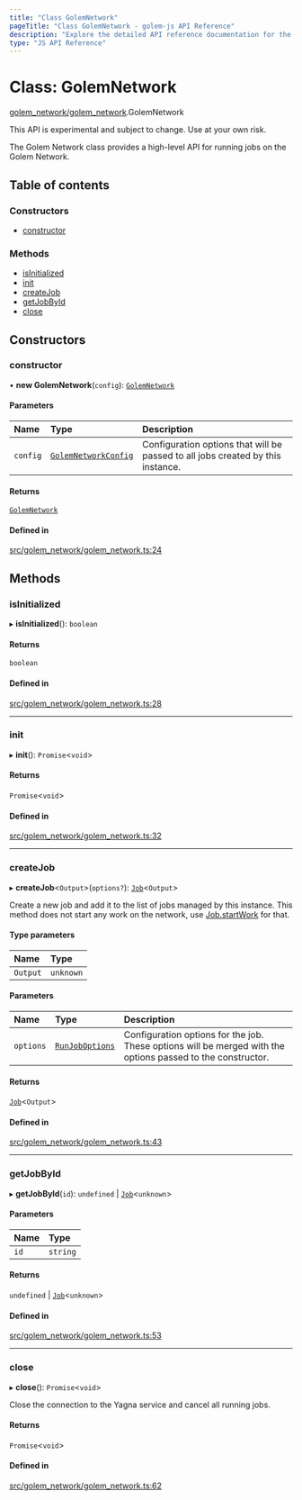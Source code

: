 ```yaml
---
title: "Class GolemNetwork"
pageTitle: "Class GolemNetwork - golem-js API Reference"
description: "Explore the detailed API reference documentation for the Class GolemNetwork within the golem-js SDK for the Golem Network."
type: "JS API Reference"
---
```

# Class: GolemNetwork

[golem\_network/golem\_network](../modules/golem_network_golem_network).GolemNetwork

This API is experimental and subject to change. Use at your own risk.

The Golem Network class provides a high-level API for running jobs on the Golem Network.

## Table of contents

### Constructors

- [constructor](golem_network_golem_network.GolemNetwork#constructor)

### Methods

- [isInitialized](golem_network_golem_network.GolemNetwork#isinitialized)
- [init](golem_network_golem_network.GolemNetwork#init)
- [createJob](golem_network_golem_network.GolemNetwork#createjob)
- [getJobById](golem_network_golem_network.GolemNetwork#getjobbyid)
- [close](golem_network_golem_network.GolemNetwork#close)

## Constructors

### constructor

• **new GolemNetwork**(`config`): [`GolemNetwork`](golem_network_golem_network.GolemNetwork)

#### Parameters

| Name | Type | Description |
| :------ | :------ | :------ |
| `config` | [`GolemNetworkConfig`](../modules/golem_network_golem_network#golemnetworkconfig) | Configuration options that will be passed to all jobs created by this instance. |

#### Returns

[`GolemNetwork`](golem_network_golem_network.GolemNetwork)

#### Defined in

[src/golem_network/golem_network.ts:24](https://github.com/golemfactory/golem-js/blob/4182943/src/golem_network/golem_network.ts#L24)

## Methods

### isInitialized

▸ **isInitialized**(): `boolean`

#### Returns

`boolean`

#### Defined in

[src/golem_network/golem_network.ts:28](https://github.com/golemfactory/golem-js/blob/4182943/src/golem_network/golem_network.ts#L28)

___

### init

▸ **init**(): `Promise`\<`void`\>

#### Returns

`Promise`\<`void`\>

#### Defined in

[src/golem_network/golem_network.ts:32](https://github.com/golemfactory/golem-js/blob/4182943/src/golem_network/golem_network.ts#L32)

___

### createJob

▸ **createJob**\<`Output`\>(`options?`): [`Job`](job_job.Job)\<`Output`\>

Create a new job and add it to the list of jobs managed by this instance.
This method does not start any work on the network, use [Job.startWork](job_job.Job#startwork) for that.

#### Type parameters

| Name | Type |
| :------ | :------ |
| `Output` | `unknown` |

#### Parameters

| Name | Type | Description |
| :------ | :------ | :------ |
| `options` | [`RunJobOptions`](../modules/job_job#runjoboptions) | Configuration options for the job. These options will be merged with the options passed to the constructor. |

#### Returns

[`Job`](job_job.Job)\<`Output`\>

#### Defined in

[src/golem_network/golem_network.ts:43](https://github.com/golemfactory/golem-js/blob/4182943/src/golem_network/golem_network.ts#L43)

___

### getJobById

▸ **getJobById**(`id`): `undefined` \| [`Job`](job_job.Job)\<`unknown`\>

#### Parameters

| Name | Type |
| :------ | :------ |
| `id` | `string` |

#### Returns

`undefined` \| [`Job`](job_job.Job)\<`unknown`\>

#### Defined in

[src/golem_network/golem_network.ts:53](https://github.com/golemfactory/golem-js/blob/4182943/src/golem_network/golem_network.ts#L53)

___

### close

▸ **close**(): `Promise`\<`void`\>

Close the connection to the Yagna service and cancel all running jobs.

#### Returns

`Promise`\<`void`\>

#### Defined in

[src/golem_network/golem_network.ts:62](https://github.com/golemfactory/golem-js/blob/4182943/src/golem_network/golem_network.ts#L62)
